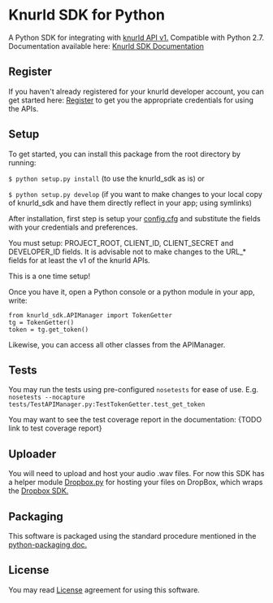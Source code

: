 # Knurld SDK for Python

A Python SDK for integrating with [knurld API v1.](https://developer.knurld.io/developer-guide) Compatible with Python 2.7.
Documentation available here: [Knurld SDK Documentation](https://github.com/rohansb/knurld_sdk/blob/master/knurld_sdk/_doc_root.rst)

## Register
If you haven't already registered for your knurld developer account, you can get started here: [Register](https://developer.knurld.io/) to get you the appropriate credentials for using the APIs.

## Setup

To get started, you can install this package from the root directory by running:

`$ python setup.py install` (to use the knurld_sdk as is) or

`$ python setup.py develop` (if you want to make changes to your local copy of knurld_sdk and have them directly reflect in your app; using symlinks)

After installation, first step is setup your [config.cfg](https://github.com/rohansb/knurld_sdk/blob/master/knurld_sdk/config.cfg) and substitute the fields with your credentials and preferences.

You must setup: PROJECT_ROOT, CLIENT_ID, CLIENT_SECRET and DEVELOPER_ID fields.
It is advisable not to make changes to the URL_* fields for at least the v1 of the knurld APIs.

This is a one time setup!

Once you have it, open a Python console or a python module in your app, write:

```
from knurld_sdk.APIManager import TokenGetter
tg = TokenGetter()
token = tg.get_token()
```

Likewise, you can access all other classes from the APIManager.

## Tests
You may run the tests using pre-configured `nosetests` for ease of use. E.g.
`nosetests --nocapture tests/TestAPIManager.py:TestTokenGetter.test_get_token`

You may want to see the test coverage report in the documentation: {TODO link to test coverage report}

## Uploader
You will need to upload and host your audio .wav files. For now this SDK has a helper module [Dropbox.py](https://github.com/knurld/Python-SDK/blob/master/knurld_sdk/uploader/Dropbox.py) for hosting your files on DropBox, which wraps the [Dropbox SDK.](https://www.dropbox.com/developers-v1/core/start/python)

## Packaging
This software is packaged using the standard procedure mentioned in the [python-packaging doc.](https://python-packaging.readthedocs.org/en/latest/minimal.html)

## License
You may read [License](https://github.com/rohansb/knurld_sdk/blob/master/LICENSE) agreement for using this software.
